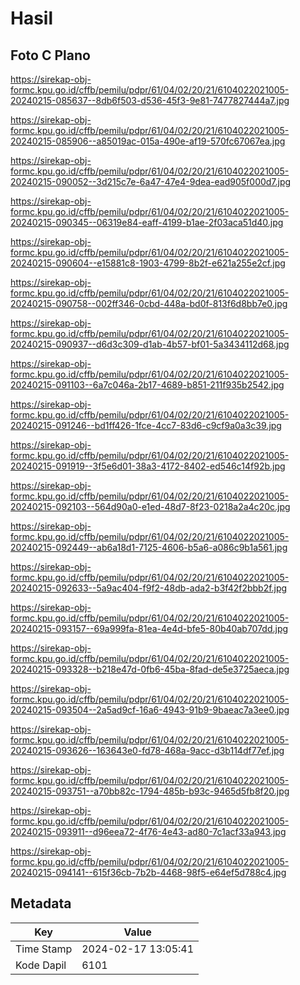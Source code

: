 # Hasil

## Foto C Plano

https://sirekap-obj-formc.kpu.go.id/cffb/pemilu/pdpr/61/04/02/20/21/6104022021005-20240215-085637--8db6f503-d536-45f3-9e81-7477827444a7.jpg

https://sirekap-obj-formc.kpu.go.id/cffb/pemilu/pdpr/61/04/02/20/21/6104022021005-20240215-085906--a85019ac-015a-490e-af19-570fc67067ea.jpg

https://sirekap-obj-formc.kpu.go.id/cffb/pemilu/pdpr/61/04/02/20/21/6104022021005-20240215-090052--3d215c7e-6a47-47e4-9dea-ead905f000d7.jpg

https://sirekap-obj-formc.kpu.go.id/cffb/pemilu/pdpr/61/04/02/20/21/6104022021005-20240215-090345--06319e84-eaff-4199-b1ae-2f03aca51d40.jpg

https://sirekap-obj-formc.kpu.go.id/cffb/pemilu/pdpr/61/04/02/20/21/6104022021005-20240215-090604--e15881c8-1903-4799-8b2f-e621a255e2cf.jpg

https://sirekap-obj-formc.kpu.go.id/cffb/pemilu/pdpr/61/04/02/20/21/6104022021005-20240215-090758--002ff346-0cbd-448a-bd0f-813f6d8bb7e0.jpg

https://sirekap-obj-formc.kpu.go.id/cffb/pemilu/pdpr/61/04/02/20/21/6104022021005-20240215-090937--d6d3c309-d1ab-4b57-bf01-5a3434112d68.jpg

https://sirekap-obj-formc.kpu.go.id/cffb/pemilu/pdpr/61/04/02/20/21/6104022021005-20240215-091103--6a7c046a-2b17-4689-b851-211f935b2542.jpg

https://sirekap-obj-formc.kpu.go.id/cffb/pemilu/pdpr/61/04/02/20/21/6104022021005-20240215-091246--bd1ff426-1fce-4cc7-83d6-c9cf9a0a3c39.jpg

https://sirekap-obj-formc.kpu.go.id/cffb/pemilu/pdpr/61/04/02/20/21/6104022021005-20240215-091919--3f5e6d01-38a3-4172-8402-ed546c14f92b.jpg

https://sirekap-obj-formc.kpu.go.id/cffb/pemilu/pdpr/61/04/02/20/21/6104022021005-20240215-092103--564d90a0-e1ed-48d7-8f23-0218a2a4c20c.jpg

https://sirekap-obj-formc.kpu.go.id/cffb/pemilu/pdpr/61/04/02/20/21/6104022021005-20240215-092449--ab6a18d1-7125-4606-b5a6-a086c9b1a561.jpg

https://sirekap-obj-formc.kpu.go.id/cffb/pemilu/pdpr/61/04/02/20/21/6104022021005-20240215-092633--5a9ac404-f9f2-48db-ada2-b3f42f2bbb2f.jpg

https://sirekap-obj-formc.kpu.go.id/cffb/pemilu/pdpr/61/04/02/20/21/6104022021005-20240215-093157--69a999fa-81ea-4e4d-bfe5-80b40ab707dd.jpg

https://sirekap-obj-formc.kpu.go.id/cffb/pemilu/pdpr/61/04/02/20/21/6104022021005-20240215-093328--b218e47d-0fb6-45ba-8fad-de5e3725aeca.jpg

https://sirekap-obj-formc.kpu.go.id/cffb/pemilu/pdpr/61/04/02/20/21/6104022021005-20240215-093504--2a5ad9cf-16a6-4943-91b9-9baeac7a3ee0.jpg

https://sirekap-obj-formc.kpu.go.id/cffb/pemilu/pdpr/61/04/02/20/21/6104022021005-20240215-093626--163643e0-fd78-468a-9acc-d3b114df77ef.jpg

https://sirekap-obj-formc.kpu.go.id/cffb/pemilu/pdpr/61/04/02/20/21/6104022021005-20240215-093751--a70bb82c-1794-485b-b93c-9465d5fb8f20.jpg

https://sirekap-obj-formc.kpu.go.id/cffb/pemilu/pdpr/61/04/02/20/21/6104022021005-20240215-093911--d96eea72-4f76-4e43-ad80-7c1acf33a943.jpg

https://sirekap-obj-formc.kpu.go.id/cffb/pemilu/pdpr/61/04/02/20/21/6104022021005-20240215-094141--615f36cb-7b2b-4468-98f5-e64ef5d788c4.jpg


## Metadata

| Key        | Value               |
| ---------- | ------------------- |
| Time Stamp | 2024-02-17 13:05:41 |
| Kode Dapil | 6101                |



